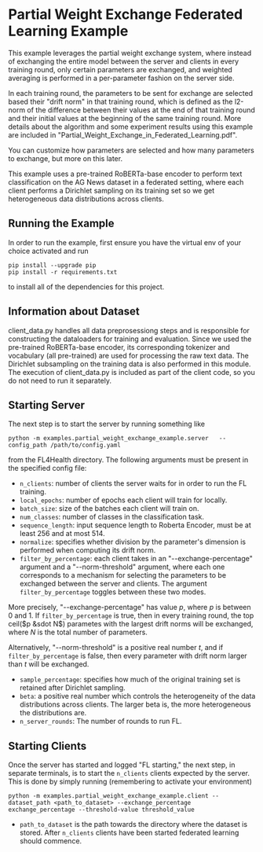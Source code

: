 # Partial Weight Exchange Federated Learning Example
This example leverages the partial weight exchange system, where instead of exchanging the entire model between the server and clients in every training round,
only certain parameters are exchanged, and weighted averaging is performed in a per-parameter fashion on the server side.

In each training round, the parameters to be sent for exchange are selected based their "drift norm" in that training round, which is defined as the l2-norm of the difference between their values at the end of that training round and their initial values at the beginning of the same training round. More details about the algorithm and some experiment results using this example are included in "Partial_Weight_Exchange_in_Federated_Learning.pdf".

You can customize how parameters are selected and how many parameters to exchange, but more on this later.

This example uses a pre-trained RoBERTa-base encoder to perform text classification on the AG News dataset in a federated setting, where each client performs a Dirichlet
sampling on its training set so we get heterogeneous data distributions across clients.

## Running the Example
In order to run the example, first ensure you have the virtual env of your choice activated and run
```
pip install --upgrade pip
pip install -r requirements.txt
```
to install all of the dependencies for this project.

## Information about Dataset
client_data.py handles all data preprosessiong steps and is responsible for constructing the dataloaders for training and evaluation.
Since we used the pre-trained RoBERTa-base encoder, its corresponding tokenizer and vocabulary (all pre-trained) are used for processing
the raw text data. The Dirichlet subsampling on the training data is also performed in this module. The execution of client_data.py is included
as part of the client code, so you do not need to run it separately.

## Starting Server

The next step is to start the server by running something like
```
python -m examples.partial_weight_exchange_example.server   --config_path /path/to/config.yaml
```
from the FL4Health directory. The following arguments must be present in the specified config file:
* `n_clients`: number of clients the server waits for in order to run the FL training.
* `local_epochs`: number of epochs each client will train for locally.
* `batch_size`: size of the batches each client will train on.
* `num_classes`: number of classes in the classification task.
* `sequence_length`: input sequence length to Roberta Encoder, must be at least 256 and at most 514.
* `normalize`: specifies whether division by the parameter's dimension is performed when computing its drift norm.
* `filter_by_percentage`: each client takes in an "--exchange-percentage" argument and a "--norm-threshold" argument, where each one corresponds to a mechanism for selecting the parameters to be exchanged between the server and clients. The argument `filter_by_percentage` toggles between these two modes.

More precisely, "--exchange-percentage" has value $p$, where $p$ is between 0 and 1. If `filter_by_percentage` is true, then in every training round, the top ceil($p &sdot N$) parametes with the largest drift norms will be exchanged, where $N$ is the total number of parameters.

Alternatively, "--norm-threshold" is a positive real number $t$, and if `filter_by_percentage` is false, then every parameter with drift norm larger than $t$ will be exchanged.

* `sample_percentage`: specifies how much of the original training set is retained after Dirichlet sampling.
* `beta`: a positive real number which controls the heterogeneity of the data distributions across clients. The larger beta is, the more heterogeneous the distributions are.
* `n_server_rounds`: The number of rounds to run FL.

## Starting Clients

Once the server has started and logged "FL starting," the next step, in separate terminals, is to start the `n_clients`
clients expected by the server. This is done by simply running (remembering to activate your environment)
```
python -m examples.partial_weight_exchange_example.client --dataset_path <path_to_dataset> --exchange_percentage exchange_percentage --threshold-value threshold_value
```
* `path_to_dataset` is the path towards the directory where the dataset is stored.
After `n_clients` clients have been started federated learning should commence.
